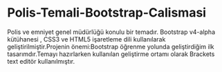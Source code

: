 # Polis-Temali-Bootstrap-Calismasi
Polis ve emniyet genel müdürlüğü konulu bir temadır. Bootstrap v4-alpha kütühanesi , CSS3 ve HTML5 işaretleme dili kullanılarak geliştirilmiştir.Projenin önemi:Bootstrap öğrenme yolunda geliştirdiğim ilk tasarımdır.Temayı hazırlarken kullanılan geliştirme ortamı olarak Brackets text editör kullanılmıştır.
